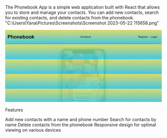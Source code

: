 The Phonebook App is a simple web application built with React that allows you
to store and manage your contacts. You can add new contacts, search for existing
contacts, and delete contacts from the phonebook.
"C:\Users\Yana\Pictures\Screenshots\Screenshot 2023-05-22 115658.png"

![Screenshot](public/screenshot.png)

Features

Add new contacts with a name and phone number Search for contacts by name Delete
contacts from the phonebook Responsive design for optimal viewing on various
devices
